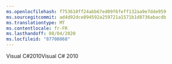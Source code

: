 ```yaml
---
ms.openlocfilehash: f753610ff24abb67ed09f6feff132aa9e7dde959
ms.sourcegitcommit: ad4d92dce894592a259721a1571b1d8736abacdb
ms.translationtype: MT
ms.contentlocale: fr-FR
ms.lasthandoff: 08/04/2020
ms.locfileid: "87708068"
---
```

<span data-ttu-id="e85a1-101">Visual C\#2010</span><span class="sxs-lookup"><span data-stu-id="e85a1-101">Visual C\# 2010</span></span>
